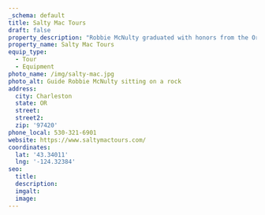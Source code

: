 ```yaml
---
_schema: default
title: Salty Mac Tours
draft: false
property_description: "Robbie McNulty graduated with honors from the Oregon Institute of Marine Biology, and since 2016 has worked as a commercial fisherman and crabber along the Oregon Coast. \nHe offers Guided Tours in:\n\t•\tMushroom Foray, Bay Crabbing, and Clamming with a Make it a Feast Add-on \n\t•\tTidepooling\n\t•\tKayaking. \nHe will be able to teach:\n\t•\tThe common and Latin names of the flora and fauna\_\n\t•\tThe symbiotic relationships that those plants and animals hold with nature from a biologist's perspective\_\n\t•\tGuide you and your family safely on breath-taking adventures\n\t•\tShow you some of the special gems of our coast by exploring areas that only a local would know.\n"
property_name: Salty Mac Tours
equip_type:
  - Tour
  - Equipment
photo_name: /img/salty-mac.jpg
photo_alt: Guide Robbie McNulty sitting on a rock
address:
  city: Charleston
  state: OR
  street:
  street2:
  zip: '97420'
phone_local: 530-321-6901
website: https://www.saltymactours.com/
coordinates:
  lat: '43.34011'
  lng: '-124.32384'
seo:
  title:
  description:
  imgalt:
  image:
---
```

